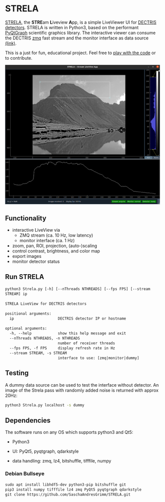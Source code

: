 # STRELA
[STRELA](https://www.google.com/search?sxsrf=AOaemvJWgRhlxkmkfXETJ5YNG2Ifkp2HkA:1642260626630&q=strela+pass&npsic=0&rflfq=1&rldoc=1&rllag=46813032,9796434,0&tbm=lcl&sxsrf=AOaemvJWgRhlxkmkfXETJ5YNG2Ifkp2HkA:1642260626630&sa=X&ved=2ahUKEwj465zKibT1AhUFgv0HHWSZAkoQtgN6BAgEEDQ&biw=752&bih=941&dpr=1#rlfi=hd:;si:;mv:[[46.8215164122907,9.804494880124759],[46.79842991954302,9.79024698583765],null,[46.80997440460023,9.797370932981204],15]), the **STRE**am **L**iveview **A**pp, is a simple LiveViewer UI for [DECTRIS detectors](https://www.dectris.com/). STRELA is written in Python3, based on the performant [PyQtGraph](https://www.pyqtgraph.org/) scientific graphics library. The interactive viewer can consume the DECTRIS [zmq](https://zeromq.org/languages/python/) fast stream and the monitor interface as data source [(link)](https://media.dectris.com/210607-DECTRIS-SIMPLON-API-Manual_EIGER2-chip-based_detectros.pdf).

This is a just for fun, educational project. Feel free to [play with the code](./LICENSE) or to contribute.

![itnerface](./ressources/interface.png)

## Functionality
* interactive LiveView via
  * ZMQ stream (ca. 10 Hz, low latency)
  * monitor interface (ca. 1 Hz)
* zoom, pan, ROI, projection, (auto-)scaling
* control contrast, brightness, and color map 
* export images
* monitor detector status

## Run STRELA
```
python3 Strela.py [-h] [--nThreads NTHREADS] [--fps FPS] [--stream STREAM] ip

STRELA LiveView for DECTRIS detectors

positional arguments:
  ip                    DECTRIS detector IP or hostname

optional arguments:
  -h, --help            show this help message and exit
  --nThreads NTHREADS, -n NTHREADS
                        number of receiver threads
  --fps FPS, -f FPS     display refresh rate in Hz
  --stream STREAM, -s STREAM
                        interface to use: [zmq|monitor|dummy]
```
## Testing
A dummy data source can be used to test the interface without detector. An image of the Strela pass with randomly added noise is returned with approx 20Hz:
```bash
python3 Strela.py localhost -s dummy
``` 

## Dependencies
The software runs on any OS which supports python3 and Qt5:

* Python3

* UI: PyQt5, pyqtgraph, qdarkstyle

* data handling: zmq, lz4, bitshuffle, tifffile, numpy

### Debian Bullseye
```
sudo apt install libhdf5-dev python3-pip bitshuffle git
pip3 install numpy tifffile lz4 zmq PyQt5 pyqtgraph qdarkstyle
git clone https://github.com/SaschaAndresGrimm/STRELA.git
```